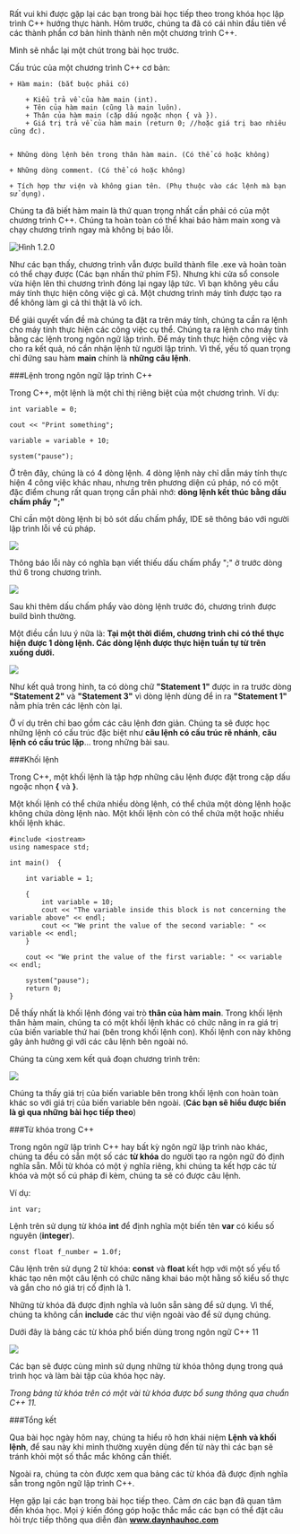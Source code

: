 ﻿Rất vui khi được gặp lại các bạn trong bài học tiếp theo trong khóa học lập trình C++ hướng thực hành. Hôm trước, chúng ta đã có cái nhìn đầu tiên về các thành phần cơ bản hình thành nên một chương trình C++.

Mình sẽ nhắc lại một chút trong bài học trước.

Cấu trúc của một chương trình C++ cơ bản:
	
	+ Hàm main: (bắt buộc phải có)

		+ Kiểu trả về của hàm main (int).
		+ Tên của hàm main (cũng là main luôn).
		+ Thân của hàm main (cặp dấu ngoặc nhọn { và }).
		+ Giá trị trả về của hàm main (return 0; //hoặc giá trị bao nhiêu cũng đc).
		

	+ Những dòng lệnh bên trong thân hàm main. (Có thể có hoặc không)
	
	+ Những dòng comment. (Có thể có hoặc không)
	
	+ Tích hợp thư viện và không gian tên. (Phụ thuộc vào các lệnh mà bạn sử dụng).


Chúng ta đã biết hàm main là thứ quan trọng nhất cần phải có của một chương trình C++. Chúng ta hoàn toàn có thể khai báo hàm main xong và chạy chương trình ngay mà không bị báo lỗi.

![Hình 1.2.0](0.png)

Như các bạn thấy, chương trình vẫn được build thành file .exe và hoàn toàn có thể chạy được (Các bạn nhấn thử phím F5). Nhưng khi cửa sổ console vừa hiện lên thì chương trình đóng lại ngay lập tức. Vì bạn không yêu cầu máy tính thực hiện công việc gì cả. Một chương trình máy tính được tạo ra để không làm gì cả thì thật là vô ích.

Để giải quyết vấn đề mà chúng ta đặt ra trên máy tính, chúng ta cần ra lệnh cho máy tính thực hiện các công việc cụ thể. Chúng ta ra lệnh cho máy tính bằng các lệnh trong ngôn ngữ lập trình. Để máy tính thực hiện công việc và cho ra kết quả, nó cần nhận lệnh từ người lập trình. Vì thế, yếu tố quan trọng chỉ đứng sau hàm **main** chính là **những câu lệnh**.

###Lệnh trong ngôn ngữ lập trình C++

Trong C++, một lệnh là một chỉ thị riêng biệt của một chương trình. 
Ví dụ:

	int variable = 0;
	
	cout << "Print something";

	variable = variable + 10;

	system("pause");

Ở trên đây, chúng là có 4 dòng lệnh. 4 dòng lệnh này chỉ dẫn máy tính thực hiện 4 công việc khác nhau, nhưng trên phương diện cú pháp, nó có một đặc điểm chung rất quan trọng cần phải nhớ: **dòng lệnh kết thúc bằng dấu chấm phẩy ";"**

Chỉ cần một dòng lệnh bị bỏ sót dấu chấm phẩy, IDE sẽ thông báo với người lập trình lỗi về cú pháp.

![](1.png)

Thông báo lỗi này có nghĩa bạn viết thiếu dấu chấm phẩy ";" ở trước dòng thứ 6 trong chương trình.

![](2.png)

Sau khi thêm dấu chấm phẩy vào dòng lệnh trước đó, chương trình được build bình thường.

Một điều cần lưu ý nữa là: **Tại một thời điểm, chương trình chỉ có thể thực hiện được 1 dòng lệnh. Các dòng lệnh được thực hiện tuần tự từ trên xuống dưới.**

![](3.png)

Như kết quả trong hình, ta có dòng chữ **"Statement 1"** được in ra trước dòng **"Statement 2"** và **"Statement 3"** vì dòng lệnh dùng để in ra **"Statement 1"** nằm phía trên các lệnh còn lại.

Ở ví dụ trên chỉ bao gồm các câu lệnh đơn giản. Chúng ta sẽ được học những lệnh có cấu trúc đặc biệt như **câu lệnh có cấu trúc rẽ nhánh**, **câu lệnh có cấu trúc lặp**... trong những bài sau.

###Khối lệnh

Trong C++, một khối lệnh là tập hợp những câu lệnh được đặt trong cặp dấu ngoặc nhọn **{** và **}**.

Một khối lệnh có thể chứa nhiều dòng lệnh, có thể chứa một dòng lệnh hoặc không chứa dòng lệnh nào. Một khối lệnh còn có thể chứa một hoặc nhiều khối lệnh khác.

	#include <iostream>
	using namespace std;

	int main()	{
	
		int variable = 1;
	
		{
			int variable = 10;
			cout << "The variable inside this block is not concerning the variable above" << endl;
			cout << "We print the value of the second variable: " << variable << endl;
		}
	
		cout << "We print the value of the first variable: " << variable << endl;
	
		system("pause");
		return 0;
	}

Dễ thấy nhất là khối lệnh đóng vai trò **thân của hàm main**. Trong khối lệnh thân hàm main, chúng ta có một khối lệnh khác có chức năng in ra giá trị của biến variable thứ hai (bên trong khối lệnh con). Khối lệnh con này không gây ảnh hưởng gì với các câu lệnh bên ngoài nó.

Chúng ta cùng xem kết quả đoạn chương trình trên:

![](4.png)

Chúng ta thấy giá trị của biến variable bên trong khối lệnh con hoàn toàn khác so với giá trị của biến variable bên ngoài. (**Các bạn sẽ hiểu được biến là gì qua những bài học tiếp theo**)

###Từ khóa trong C++

Trong ngôn ngữ lập trình C++ hay bất kỳ ngôn ngữ lập trình nào khác, chúng ta đều có sẵn một số các **từ khóa** do người tạo ra ngôn ngữ đó định nghĩa sẵn. Mỗi từ khóa có một ý nghĩa riêng, khi chúng ta kết hợp các từ khóa và một số cú pháp đi kèm, chúng ta sẽ có được câu lệnh.

Ví dụ:

	int var;

Lệnh trên sử dụng từ khóa **int** để định nghĩa một biến tên **var** có kiểu số nguyên (**integer**).

	const float f_number = 1.0f;

Câu lệnh trên sử dụng 2 từ khóa: **const** và **float** kết hợp với một số yếu tổ khác tạo nên một câu lệnh có chức năng khai báo một hằng số kiểu số thực và gắn cho nó giá trị cố định là 1.

Những từ khóa đã được định nghĩa và luôn sẵn sàng để sử dụng. Vì thế, chúng ta không cần **include** các thư viện ngoài vào để sử dụng chúng.

Dưới đây là bảng các từ khóa phổ biến dùng trong ngôn ngữ C++ 11

![](keyword.png)

Các bạn sẽ được cùng mình sử dụng những từ khóa thông dụng trong quá trình học và làm bài tập của khóa học này.

*Trong bảng từ khóa trên có một vài từ khóa được bổ sung thông qua chuẩn C++ 11.*

###Tổng kết

Qua bài học ngày hôm nay, chúng ta hiểu rõ hơn khái niệm **Lệnh và khối lệnh**, để sau này khi mình thường xuyên dùng đến từ này thì các bạn sẽ tránh khỏi một số thắc mắc không cần thiết.

Ngoài ra, chúng ta còn được xem qua bảng các từ khóa đã được định nghĩa sẵn trong ngôn ngữ lập trình C++.

Hẹn gặp lại các bạn trong bài học tiếp theo. Cảm ơn các bạn đã quan tâm đến khóa học. Mọi ý kiến đóng góp hoặc thắc mắc các bạn có thể đặt câu hỏi trực tiếp thông qua diễn đàn **www.daynhauhoc.com**

